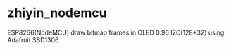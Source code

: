 # zhiyin_nodemcu
ESP8266(NodeMCU) draw bitmap frames in OLED 0.96 I2C(128*32) using Adafruit SSD1306
